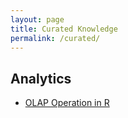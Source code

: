 ```yaml
---
layout: page
title: Curated Knowledge
permalink: /curated/
---
```


## Analytics

- [OLAP Operation in R](http://architects.dzone.com/articles/olap-operation-r)
